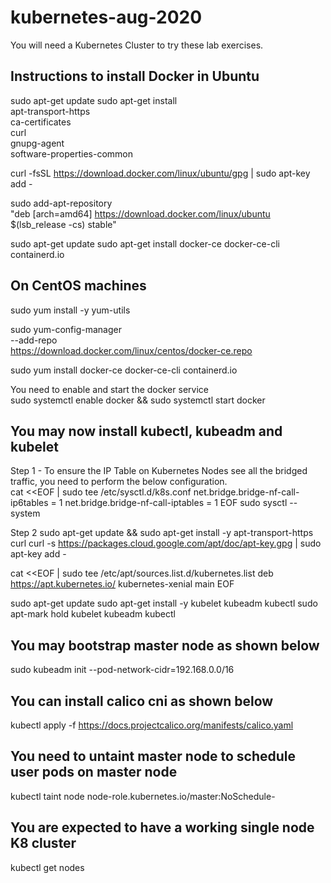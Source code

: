 # kubernetes-aug-2020

You will need a Kubernetes Cluster to try these lab exercises.

## Instructions to install Docker in Ubuntu

sudo apt-get update
sudo apt-get install \
    apt-transport-https \
    ca-certificates \
    curl \
    gnupg-agent \
    software-properties-common
    
curl -fsSL https://download.docker.com/linux/ubuntu/gpg | sudo apt-key add -

sudo add-apt-repository \
   "deb [arch=amd64] https://download.docker.com/linux/ubuntu \
   $(lsb_release -cs)  stable"
   
sudo apt-get update
sudo apt-get install docker-ce docker-ce-cli containerd.io


## On CentOS machines

sudo yum install -y yum-utils

sudo yum-config-manager \
    --add-repo \
    https://download.docker.com/linux/centos/docker-ce.repo
    
sudo yum install docker-ce docker-ce-cli containerd.io

You need to enable and start the docker service<br>
sudo systemctl enable docker && sudo systemctl start docker

## You may now install kubectl, kubeadm and kubelet 

Step 1 - To ensure the IP Table on Kubernetes Nodes see all the bridged traffic, you need to perform the below configuration.<br>
cat <<EOF | sudo tee /etc/sysctl.d/k8s.conf
net.bridge.bridge-nf-call-ip6tables = 1
net.bridge.bridge-nf-call-iptables = 1
EOF
sudo sysctl --system

Step 2 
sudo apt-get update && sudo apt-get install -y apt-transport-https curl
curl -s https://packages.cloud.google.com/apt/doc/apt-key.gpg | sudo apt-key add -

cat <<EOF | sudo tee /etc/apt/sources.list.d/kubernetes.list
deb https://apt.kubernetes.io/ kubernetes-xenial main
EOF

sudo apt-get update
sudo apt-get install -y kubelet kubeadm kubectl
sudo apt-mark hold kubelet kubeadm kubectl

## You may bootstrap master node as shown below
sudo kubeadm init --pod-network-cidr=192.168.0.0/16

## You can install calico cni as shown below
kubectl apply -f https://docs.projectcalico.org/manifests/calico.yaml

## You need to untaint master node to schedule user pods on master node<br>
kubectl taint node <your node name> node-role.kubernetes.io/master:NoSchedule-

## You are expected to have a working single node K8 cluster<br>
kubectl get nodes
